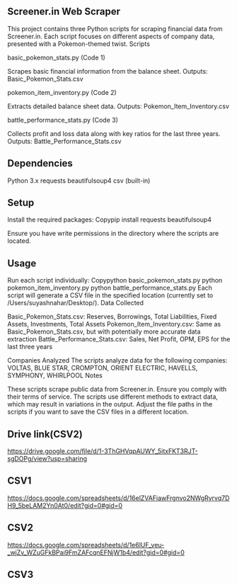 ## Screener.in Web Scraper
This project contains three Python scripts for scraping financial data from Screener.in. Each script focuses on different aspects of company data, presented with a Pokemon-themed twist.
Scripts

basic_pokemon_stats.py (Code 1)

Scrapes basic financial information from the balance sheet.
Outputs: Basic_Pokemon_Stats.csv


pokemon_item_inventory.py (Code 2)

Extracts detailed balance sheet data.
Outputs: Pokemon_Item_Inventory.csv


battle_performance_stats.py (Code 3)

Collects profit and loss data along with key ratios for the last three years.
Outputs: Battle_Performance_Stats.csv



## Dependencies

Python 3.x
requests
beautifulsoup4
csv (built-in)

## Setup

Install the required packages:
Copypip install requests beautifulsoup4

Ensure you have write permissions in the directory where the scripts are located.

 ## Usage
Run each script individually:
Copypython basic_pokemon_stats.py
python pokemon_item_inventory.py
python battle_performance_stats.py
Each script will generate a CSV file in the specified location (currently set to /Users/suyashnahar/Desktop/).
Data Collected

Basic_Pokemon_Stats.csv: Reserves, Borrowings, Total Liabilities, Fixed Assets, Investments, Total Assets
Pokemon_Item_Inventory.csv: Same as Basic_Pokemon_Stats.csv, but with potentially more accurate data extraction
Battle_Performance_Stats.csv: Sales, Net Profit, OPM, EPS for the last three years

Companies Analyzed
The scripts analyze data for the following companies:
VOLTAS, BLUE STAR, CROMPTON, ORIENT ELECTRIC, HAVELLS, SYMPHONY, WHIRLPOOL
Notes

These scripts scrape public data from Screener.in. Ensure you comply with their terms of service.
The scripts use different methods to extract data, which may result in variations in the output.
Adjust the file paths in the scripts if you want to save the CSV files in a different location.

## Drive link(CSV2)
https://drive.google.com/file/d/1-3ThGHVqpAUWY_5itxFKT3RJT-sgDOPg/view?usp=sharing
## CSV1
https://docs.google.com/spreadsheets/d/16elZVAFiawFrgnvo2NWgRyrvq7DH9_5beLAM2Yn0At0/edit?gid=0#gid=0
## CSV2
https://docs.google.com/spreadsheets/d/1e6lUF_veu-_wjZv_WZuGFkBPai9FmZAFcqnEFNjW1b4/edit?gid=0#gid=0
## CSV3
